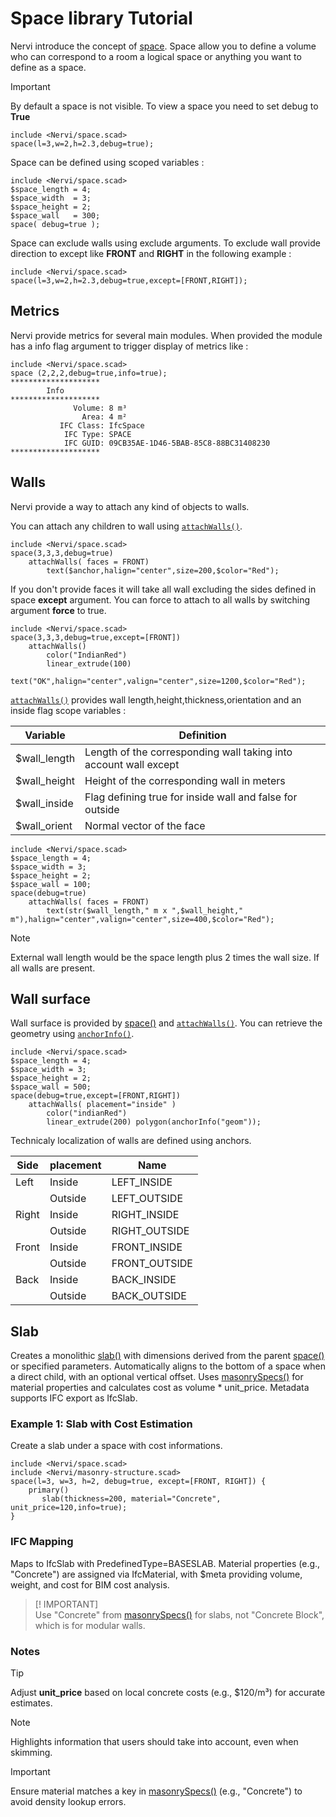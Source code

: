 # Space library Tutorial

Nervi introduce the concept of [space](./space.scad). Space allow you to define a volume who can correspond to a room a logical space or anything you want to define as a space.

> [!IMPORTANT]  
> By default a space is not visible. To view a space you need to set debug to **True**


```openscad-3D;ColorScheme=Tomorrow
include <Nervi/space.scad>
space(l=3,w=2,h=2.3,debug=true);
```

Space can be defined using scoped variables : 

```openscad-3D;ColorScheme=Tomorrow
include <Nervi/space.scad>
$space_length = 4;
$space_width  = 3;
$space_height = 2;
$space_wall   = 300;
space( debug=true );
```

Space can exclude walls using exclude arguments. To exclude wall provide direction to except like **FRONT** and **RIGHT** in the following example :   

```openscad-3D;ColorScheme=Tomorrow
include <Nervi/space.scad>
space(l=3,w=2,h=2.3,debug=true,except=[FRONT,RIGHT]);
```

## Metrics

Nervi provide metrics for several main modules. When provided the module has a info flag argument to trigger display of metrics like : 

```
include <Nervi/space.scad>
space (2,2,2,debug=true,info=true);
********************
        Info        
********************
              Volume: 8 m³ 
                Area: 4 m² 
           IFC Class: IfcSpace 
            IFC Type: SPACE 
            IFC GUID: 09CB35AE-1D46-5BAB-85C8-88BC31408230 
********************
```
 
## Walls 

Nervi provide a way to attach any kind of objects to walls. 

You can attach any children to wall using [`attachWalls()`](./space.scad#module-attachwalls).

```openscad-3D;ColorScheme=Tomorrow;Huge
include <Nervi/space.scad>
space(3,3,3,debug=true)
	attachWalls( faces = FRONT)
		text($anchor,halign="center",size=200,$color="Red");
```

If you don't provide faces it will take all wall excluding the sides defined in space **except** argument. You can force to attach to all walls by switching argument **force** to true.

```openscad-3D;ColorScheme=Tomorrow;Huge
include <Nervi/space.scad>
space(3,3,3,debug=true,except=[FRONT])
	attachWalls()
		color("IndianRed")
		linear_extrude(100)
		text("OK",halign="center",valign="center",size=1200,$color="Red");
```

[`attachWalls()`](./space.scad#module-attachwalls) provides wall length,height,thickness,orientation and an inside flag scope variables : 

|Variable|Definition|
|---|---|
|$wall_length| Length of the corresponding wall taking into account wall except|
|$wall_height| Height of the corresponding wall in meters|
|$wall_inside| Flag defining true for inside wall and false for outside|
|$wall_orient| Normal vector of the face|


```openscad-3D;ColorScheme=Tomorrow;Big
include <Nervi/space.scad>
$space_length = 4;
$space_width = 3;
$space_height = 2;
$space_wall = 100;
space(debug=true)
	attachWalls( faces = FRONT)
		text(str($wall_length," m x ",$wall_height," m"),halign="center",valign="center",size=400,$color="Red");
```		

> [!NOTE]  
> External wall length would be the space length plus 2 times the wall size. If all walls are present.


## Wall surface

Wall surface is provided by [space()](./space.scad#module-space) and [`attachWalls()`](./space.scad#module-attachwalls).  You can retrieve the geometry using [`anchorInfo()`](./utils.scad#function-anchorInfo).

```openscad-3D;ColorScheme=Tomorrow;Huge
include <Nervi/space.scad>
$space_length = 4;
$space_width = 3;
$space_height = 2;
$space_wall = 500;
space(debug=true,except=[FRONT,RIGHT])
	attachWalls( placement="inside" )
		color("indianRed")
		linear_extrude(200)	polygon(anchorInfo("geom"));
```

Technicaly localization of walls are defined using anchors. 

|Side|placement|Name|   
|---|---|---|
|Left|Inside|LEFT_INSIDE|
||Outside|LEFT_OUTSIDE|
|Right|Inside|RIGHT_INSIDE|
||Outside|RIGHT_OUTSIDE|
|Front|Inside|FRONT_INSIDE|
||Outside|FRONT_OUTSIDE|
|Back|Inside|BACK_INSIDE|
||Outside|BACK_OUTSIDE|


## Slab 

Creates a monolithic [slab()](./masonry-structure.scad#module-slab) with dimensions derived from the parent [space()](./space.scad#module-space) or specified parameters. Automatically aligns to the bottom of a space when a direct child, with an optional vertical offset. Uses [masonrySpecs()](./masonry.scad#function-masonrySpecs) for material properties and calculates cost as volume * unit_price. Metadata supports IFC export as IfcSlab.

### Example 1: Slab with Cost Estimation

Create a slab under a space with cost informations.

```openscad-3D;ColorScheme=Tomorrow;Small
include <Nervi/space.scad>
include <Nervi/masonry-structure.scad>
space(l=3, w=3, h=2, debug=true, except=[FRONT, RIGHT]) { 
    primary() 
       slab(thickness=200, material="Concrete", unit_price=120,info=true);
}
```


### IFC Mapping

Maps to IfcSlab with PredefinedType=BASESLAB. Material properties (e.g., "Concrete") are assigned via IfcMaterial, with \$meta providing volume, weight, and cost for BIM cost analysis.

> [! IMPORTANT]  
> Use "Concrete" from [masonrySpecs()](./masonry.scad#function-masonrySpecs) for slabs, not "Concrete Block", which is for modular walls.

### Notes

> [!TIP]
> Adjust __unit_price__ based on local concrete costs (e.g., $120/m³) for accurate estimates.


> [!NOTE]  
> Highlights information that users should take into account, even when skimming.

> [!IMPORTANT]  
> Ensure material matches a key in [masonrySpecs()](./masonry.scad#function-masonrySpecs) (e.g., "Concrete") to avoid density lookup errors.




















